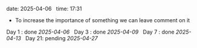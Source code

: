 date: 2025-04-06  
time: 17:31  

- To increase the importance of something we can leave comment on it

Day 1 : done *2025-04-06*  
Day 3 : done *2025-04-09*  
Day 7 : done *2025-04-13*  
Day 21: pending *2025-04-27*
